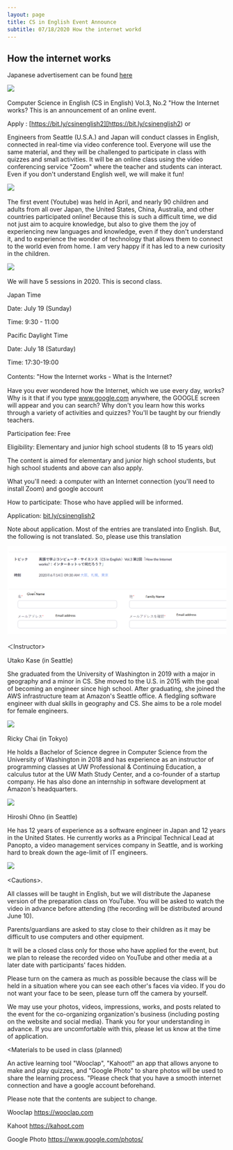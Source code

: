 ```yaml
---
layout: page
title: CS in English Event Announce
subtitle: 07/18/2020 How the internet workd
---
```

## How the internet works

Japanese advertisement can be found [here](https://kidscodeclub.jp/computer-science_20200614/)


[![](http://img.youtube.com/vi/osg5N1UjlL8/0.jpg)](http://www.youtube.com/watch?v=osg5N1UjlL8 "")

Computer Science in English (CS in English) Vol.3, No.2 "How the Internet works? This is an announcement of an online event.

Apply : [https://bit.ly/csinenglish2][https://bit.ly/csinenglish2) or 

Engineers from Seattle (U.S.A.) and Japan will conduct classes in English, connected in real-time via video conference tool. Everyone will use the same material, and they will be challenged to participate in class with quizzes and small activities. It will be an online class using the video conferencing service "Zoom" where the teacher and students can interact. Even if you don't understand English well, we will make it fun!

![](https://kidscodeclub.jp/wp_kcc/wp-content/uploads/2020/05/banner20200614-1.jpg)


The first event (Youtube) was held in April, and nearly 90 children and adults from all over Japan, the United States, China, Australia, and other countries participated online! Because this is such a difficult time, we did not just aim to acquire knowledge, but also to give them the joy of experiencing new languages and knowledge, even if they don't understand it, and to experience the wonder of technology that allows them to connect to the world even from home. I am very happy if it has led to a new curiosity in the children.

![](https://kidscodeclub.jp/wp_kcc/wp-content/uploads/2020/04/1d810a1241fcba11b996ac2377a36040.jpg)


We will have 5 sessions in 2020. This is second class.

Japan Time

Date: July 19 (Sunday)

Time: 9:30 - 11:00

Pacific Daylight Time

Date: July 18 (Saturday)

Time: 17:30-19:00

Contents: "How the Internet works - What is the Internet?　

Have you ever wondered how the Internet, which we use every day, works? Why is it that if you type www.google.com anywhere, the GOOGLE screen will appear and you can search? Why don't you learn how this works through a variety of activities and quizzes? You'll be taught by our friendly teachers.

Participation fee: Free

Eligibility: Elementary and junior high school students (8 to 15 years old)

The content is aimed for elementary and junior high school students, but high school students and above can also apply.

What you'll need: a computer with an Internet connection (you'll need to install Zoom) and google account

How to participate: Those who have applied will be informed.

Application:  [bit.ly/csinenglish2](bit.ly/csinenglish2)

Note about application. Most of the entries are translated into English. But, the following is not translated. So, please use this translation

![](/img/2020-06-13/application.png)

＜Instructor>

Utako Kase (in Seattle)

She graduated from the University of Washington in 2019 with a major in geography and a minor in CS. She moved to the U.S. in 2015 with the goal of becoming an engineer since high school. After graduating, she joined the AWS infrastructure team at Amazon's Seattle office. A fledgling software engineer with dual skills in geography and CS. She aims to be a role model for female engineers.

![](https://kidscodeclub.jp/wp_kcc/wp-content/uploads/2020/05/utako2.jpg)

Ricky Chai (in Tokyo)

He holds a Bachelor of Science degree in Computer Science from the University of Washington in 2018 and has experience as an instructor of programming classes at UW Professional & Continuing Education, a calculus tutor at the UW Math Study Center, and a co-founder of a startup company. He has also done an internship in software development at Amazon's headquarters.

![](https://kidscodeclub.jp/wp_kcc/wp-content/uploads/2019/03/ricky-300x263.jpg)

Hiroshi Ohno (in Seattle)

He has 12 years of experience as a software engineer in Japan and 12 years in the United States. He currently works as a Principal Technical Lead at Panopto, a video management services company in Seattle, and is working hard to break down the age-limit of IT engineers.

![](https://kidscodeclub.jp/wp_kcc/wp-content/uploads/2020/05/HiorshiOno.jpg) 

&lt;Cautions>.

All classes will be taught in English, but we will distribute the Japanese version of the preparation class on YouTube. You will be asked to watch the video in advance before attending (the recording will be distributed around June 10).

Parents/guardians are asked to stay close to their children as it may be difficult to use computers and other equipment.

It will be a closed class only for those who have applied for the event, but we plan to release the recorded video on YouTube and other media at a later date with participants' faces hidden.

Please turn on the camera as much as possible because the class will be held in a situation where you can see each other's faces via video. If you do not want your face to be seen, please turn off the camera by yourself.

We may use your photos, videos, impressions, works, and posts related to the event for the co-organizing organization's business (including posting on the website and social media). Thank you for your understanding in advance. If you are uncomfortable with this, please let us know at the time of application.

&lt;Materials to be used in class (planned)

An active learning tool "Wooclap", "Kahoot!" an app that allows anyone to make and play quizzes, and "Google Photo" to share photos will be used to share the learning process. "Please check that you have a smooth internet connection and have a google account beforehand.

Please note that the contents are subject to change.

Wooclap https://wooclap.com

Kahoot https://kahoot.com

Google Photo https://www.google.com/photos/
